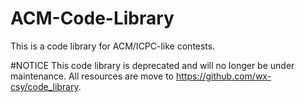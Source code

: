 # ACM-Code-Library
This is a code library for ACM/ICPC-like contests.

#NOTICE
This code library is deprecated and will no longer be under maintenance. All resources are move to https://github.com/wx-csy/code_library.
